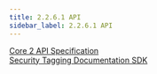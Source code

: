 ```yaml
---
title: 2.2.6.1 API 
sidebar_label: 2.2.6.1 API
---
```


[Core 2 API Specification](../../artifacts/core_2_api_specification)  
[Security Tagging Documentation SDK](<../../artifacts/Security Tagging Documentation SDK.docx>)